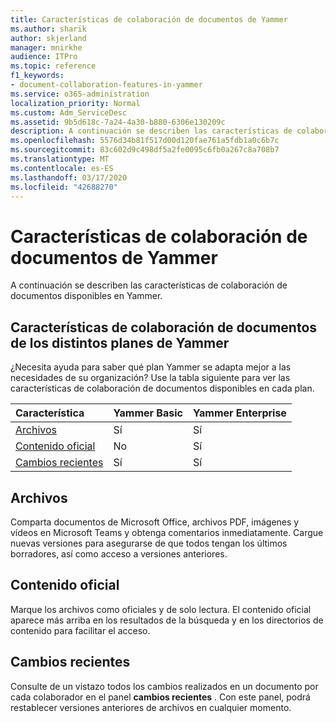 ```yaml
---
title: Características de colaboración de documentos de Yammer
ms.author: sharik
author: skjerland
manager: mnirkhe
audience: ITPro
ms.topic: reference
f1_keywords:
- document-collaboration-features-in-yammer
ms.service: o365-administration
localization_priority: Normal
ms.custom: Adm_ServiceDesc
ms.assetid: 9b5d618c-7a24-4a30-b880-6306e130209c
description: A continuación se describen las características de colaboración de documentos disponibles en Yammer.
ms.openlocfilehash: 5576d34b81f517d00d120fae761a5fdb1a0c6b7c
ms.sourcegitcommit: 83c602d9c498df5a2fe0095c6fb0a267c8a708b7
ms.translationtype: MT
ms.contentlocale: es-ES
ms.lasthandoff: 03/17/2020
ms.locfileid: "42688270"
---
```

# <a name="document-collaboration-features-in-yammer"></a>Características de colaboración de documentos de Yammer

A continuación se describen las características de colaboración de documentos disponibles en Yammer.
  
## <a name="document-collaboration-features-across-yammer-plans"></a>Características de colaboración de documentos de los distintos planes de Yammer

¿Necesita ayuda para saber qué plan Yammer se adapta mejor a las necesidades de su organización? Use la tabla siguiente para ver las características de colaboración de documentos disponibles en cada plan.
  
|**Característica**|**Yammer Basic**|**Yammer Enterprise**|
|:-----|:-----|:-----|
|[Archivos](document-collaboration-features-in-yammer.md#files) <br/> |Sí  <br/> |Sí  <br/> |
|[Contenido oficial](document-collaboration-features-in-yammer.md#official-content) <br/> |No  <br/> |Sí  <br/> |
|[Cambios recientes](document-collaboration-features-in-yammer.md#recent-changes) <br/> |Sí  <br/> |Sí  <br/> |

## <a name="files"></a>Archivos

Comparta documentos de Microsoft Office, archivos PDF, imágenes y vídeos en Microsoft Teams y obtenga comentarios inmediatamente. Cargue nuevas versiones para asegurarse de que todos tengan los últimos borradores, así como acceso a versiones anteriores.
  
## <a name="official-content"></a>Contenido oficial

Marque los archivos como oficiales y de solo lectura. El contenido oficial aparece más arriba en los resultados de la búsqueda y en los directorios de contenido para facilitar el acceso.

## <a name="recent-changes"></a>Cambios recientes

Consulte de un vistazo todos los cambios realizados en un documento por cada colaborador en el panel **cambios recientes** . Con este panel, podrá restablecer versiones anteriores de archivos en cualquier momento.
  